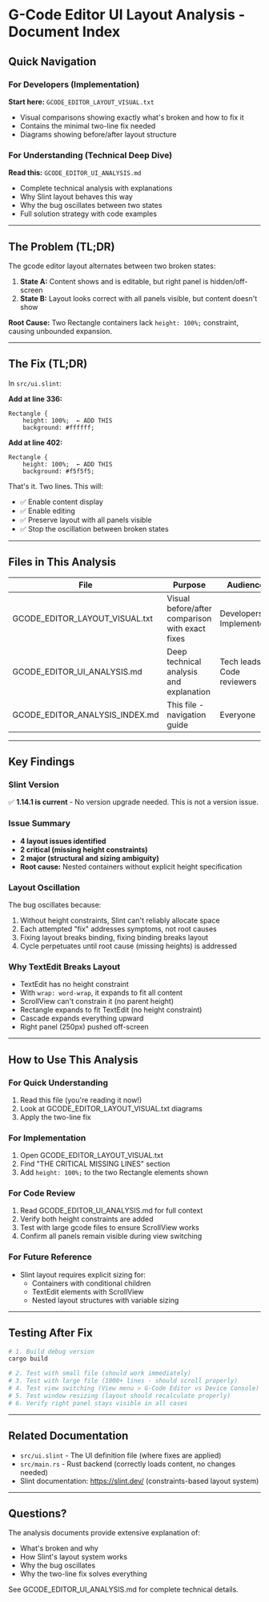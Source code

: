# G-Code Editor UI Layout Analysis - Document Index

## Quick Navigation

### For Developers (Implementation)
**Start here:** `GCODE_EDITOR_LAYOUT_VISUAL.txt`
- Visual comparisons showing exactly what's broken and how to fix it
- Contains the minimal two-line fix needed
- Diagrams showing before/after layout structure

### For Understanding (Technical Deep Dive)
**Read this:** `GCODE_EDITOR_UI_ANALYSIS.md`
- Complete technical analysis with explanations
- Why Slint layout behaves this way
- Why the bug oscillates between two states
- Full solution strategy with code examples

---

## The Problem (TL;DR)

The gcode editor layout alternates between two broken states:

1. **State A:** Content shows and is editable, but right panel is hidden/off-screen
2. **State B:** Layout looks correct with all panels visible, but content doesn't show

**Root Cause:** Two Rectangle containers lack `height: 100%;` constraint, causing unbounded expansion.

---

## The Fix (TL;DR)

In `src/ui.slint`:

**Add at line 336:**
```slint
Rectangle {
    height: 100%;  ← ADD THIS
    background: #ffffff;
```

**Add at line 402:**
```slint
Rectangle {
    height: 100%;  ← ADD THIS
    background: #f5f5f5;
```

That's it. Two lines. This will:
- ✅ Enable content display
- ✅ Enable editing
- ✅ Preserve layout with all panels visible
- ✅ Stop the oscillation between broken states

---

## Files in This Analysis

| File | Purpose | Audience |
|------|---------|----------|
| GCODE_EDITOR_LAYOUT_VISUAL.txt | Visual before/after comparison with exact fixes | Developers, Implementers |
| GCODE_EDITOR_UI_ANALYSIS.md | Deep technical analysis and explanation | Tech leads, Code reviewers |
| GCODE_EDITOR_ANALYSIS_INDEX.md | This file - navigation guide | Everyone |

---

## Key Findings

### Slint Version
✅ **1.14.1 is current** - No version upgrade needed. This is not a version issue.

### Issue Summary
- **4 layout issues identified**
- **2 critical (missing height constraints)**
- **2 major (structural and sizing ambiguity)**
- **Root cause:** Nested containers without explicit height specification

### Layout Oscillation
The bug oscillates because:
1. Without height constraints, Slint can't reliably allocate space
2. Each attempted "fix" addresses symptoms, not root causes
3. Fixing layout breaks binding, fixing binding breaks layout
4. Cycle perpetuates until root cause (missing heights) is addressed

### Why TextEdit Breaks Layout
- TextEdit has no height constraint
- With `wrap: word-wrap`, it expands to fit all content
- ScrollView can't constrain it (no parent height)
- Rectangle expands to fit TextEdit (no height constraint)
- Cascade expands everything upward
- Right panel (250px) pushed off-screen

---

## How to Use This Analysis

### For Quick Understanding
1. Read this file (you're reading it now!)
2. Look at GCODE_EDITOR_LAYOUT_VISUAL.txt diagrams
3. Apply the two-line fix

### For Implementation
1. Open GCODE_EDITOR_LAYOUT_VISUAL.txt
2. Find "THE CRITICAL MISSING LINES" section
3. Add `height: 100%;` to the two Rectangle elements shown

### For Code Review
1. Read GCODE_EDITOR_UI_ANALYSIS.md for full context
2. Verify both height constraints are added
3. Test with large gcode files to ensure ScrollView works
4. Confirm all panels remain visible during view switching

### For Future Reference
- Slint layout requires explicit sizing for:
  - Containers with conditional children
  - TextEdit elements with ScrollView
  - Nested layout structures with variable sizing

---

## Testing After Fix

```bash
# 1. Build debug version
cargo build

# 2. Test with small file (should work immediately)
# 3. Test with large file (1000+ lines - should scroll properly)
# 4. Test view switching (View menu > G-Code Editor vs Device Console)
# 5. Test window resizing (layout should recalculate properly)
# 6. Verify right panel stays visible in all cases
```

---

## Related Documentation

- `src/ui.slint` - The UI definition file (where fixes are applied)
- `src/main.rs` - Rust backend (correctly loads content, no changes needed)
- Slint documentation: https://slint.dev/ (constraints-based layout system)

---

## Questions?

The analysis documents provide extensive explanation of:
- What's broken and why
- How Slint's layout system works
- Why the bug oscillates
- Why the two-line fix solves everything

See GCODE_EDITOR_UI_ANALYSIS.md for complete technical details.
